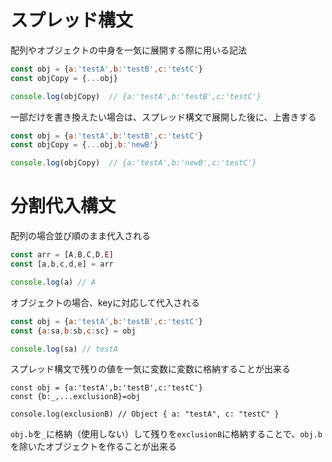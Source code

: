 # スプレッド構文

配列やオブジェクトの中身を一気に展開する際に用いる記法

```js
const obj = {a:'testA',b:'testB',c:'testC'}
const objCopy = {...obj}

console.log(objCopy)  // {a:'testA',b:'testB',c:'testC'}
```

一部だけを書き換えたい場合は、スプレッド構文で展開した後に、上書きする
```js
const obj = {a:'testA',b:'testB',c:'testC'}
const objCopy = {...obj,b:'newB'}

console.log(objCopy)  // {a:'testA',b:'newB',c:'testC'}
```

# 分割代入構文

配列の場合並び順のまま代入される

```js
const arr = [A,B,C,D,E]
const [a,b,c,d,e] = arr

console.log(a) // A
```

オブジェクトの場合、keyに対応して代入される

```js
const obj = {a:'testA',b:'testB',c:'testC'}
const {a:sa,b:sb,c:sc} = obj

console.log(sa) // testA
```

スプレッド構文で残りの値を一気に変数に変数に格納することが出来る

```
const obj = {a:'testA',b:'testB',c:'testC'}
const {b:_,...exclusionB}=obj

console.log(exclusionB) // Object { a: "testA", c: "testC" }
```

`obj.b`を`_`に格納（使用しない）して残りを`exclusionB`に格納することで、`obj.b`を除いたオブジェクトを作ることが出来る
